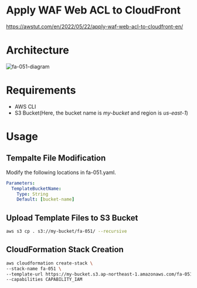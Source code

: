 # Apply WAF Web ACL to CloudFront

https://awstut.com/en/2022/05/22/apply-waf-web-acl-to-cloudfront-en/

# Architecture

![fa-051-diagram](https://user-images.githubusercontent.com/84276199/202888997-cce27a0f-fb8d-428c-a612-405291b43dd9.png)

# Requirements

* AWS CLI
* S3 Bucket(Here, the bucket name is *my-bucket* and region is *us-east-1*)

# Usage

## Tempalte File Modification

Modify the following locations in fa-051.yaml.

```yaml
Parameters:
  TemplateBucketName:
    Type: String
    Default: [bucket-name]
```

## Upload  Template Files to S3 Bucket

```bash
aws s3 cp . s3://my-bucket/fa-051/ --recursive
```

## CloudFormation Stack Creation

```bash
aws cloudformation create-stack \
--stack-name fa-051 \
--template-url https://my-bucket.s3.ap-northeast-1.amazonaws.com/fa-051/fa-051.yaml \
--capabilities CAPABILITY_IAM
```
